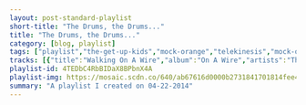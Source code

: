 ```yaml
---
layout: post-standard-playlist
short-title: "The Drums, the Drums..."
title: "The Drums, the Drums..."
category: [blog, playlist]
tags: ["playlist","the-get-up-kids","mock-orange","telekinesis","mock-orange","the-morning-benders","streetlight-manifesto","calibretto-13","freelance-whales","grizzly-bear","john-wasson","buddy-rich","sonny-rollins","mock-orange","jimi-hendrix","led-zeppelin","nubya-garcia","salmo","islands","kashmere-stage-band","man-or-astro-man?","rogue-wave","tera-melos","toe","motion-city-soundtrack"]
tracks: [{"title":"Walking On A Wire","album":"On A Wire","artists":"The Get Up Kids"},{"title":"Hawks Can Go","album":"Mind Is Not Brain","artists":"Mock Orange"},{"title":"Tokyo","album":"Telekinesis!","artists":"Telekinesis"},{"title":"Slow Song","album":"The Record Play","artists":"Mock Orange"},{"title":"Promises","album":"Big Echo","artists":"The Morning Benders"},{"title":"They Provide the Paint for the Picture-Perfect Masterpiece","album":"99 Songs Of Revolution","artists":"Streetlight Manifesto"},{"title":"Fall Away","album":"Enter The Danger Brigade","artists":"Calibretto 13"},{"title":"Hannah","album":"Weathervanes","artists":"Freelance Whales"},{"title":"While You Wait For The Others","album":"Veckatimest","artists":"Grizzly Bear"},{"title":"Caravan","album":"Whiplash (Original Motion Picture Soundtrack)","artists":"John Wasson"},{"title":"Three Day Suckers - Live","album":"Birdland (Live)","artists":"Buddy Rich"},{"title":"Old Devil Moon","album":"Bottle Rocket Short Film Soundtrack","artists":"Sonny Rollins"},{"title":"Do You Want Out","album":"Mind Is Not Brain","artists":"Mock Orange"},{"title":"Crosstown Traffic","album":"Electric Ladyland","artists":"Jimi Hendrix"},{"title":"Moby Dick - Live","album":"How The West Was Won","artists":"Led Zeppelin"},{"title":"Source","album":"When We Are","artists":"Nubya Garcia"},{"title":"Hellvisback","album":"Hellvisback","artists":"Salmo"},{"title":"Rough Gem","album":"Return to the Sea","artists":"Islands"},{"title":"Kashmere","album":"Texas Thunder Soul 1968-1974","artists":"Kashmere Stage Band"},{"title":"Television Fission","album":"Experiment Zero","artists":"Man Or Astro-Man?"},{"title":"Phonytown","album":"Asleep At Heaven's Gate (Remastered And Expanded Edition)","artists":"Rogue Wave"},{"title":"Weird Circles","album":"X'ed Out","artists":"Tera Melos"},{"title":"孤独の発明","album":"the book about my idle plot on a vague anxiety","artists":"toe"},{"title":"The Future Freaks Me Out","album":"I Am The Movie","artists":"Motion City Soundtrack"}]
playlist-id: 4TEDbC4RbBIDaX8BPbnX4A
playlist-img: https://mosaic.scdn.co/640/ab67616d0000b2731841701814fee42758a51e9aab67616d0000b2734654343941727785f1787380ab67616d0000b2737db7fa6d8042fc84d537356cab67616d0000b273b4f621ac8f18acab21e1f407
summary: "A playlist I created on 04-22-2014"
---
```

